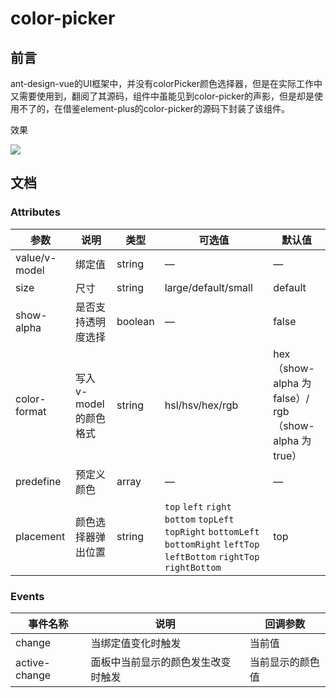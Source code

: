 # color-picker

## 前言

ant-design-vue的UI框架中，并没有colorPicker颜色选择器，但是在实际工作中又需要使用到，翻阅了其源码，组件中虽能见到color-picker的声影，但是却是使用不了的，在借鉴element-plus的color-picker的源码下封装了该组件。

效果

![](http://cloud-fae.oss-cn-shenzhen.aliyuncs.com/cyz_admin/color-picker.png)

## 文档

### Attributes

| 参数          | 说明                  | 类型    | 可选值                                                       | 默认值                                                |
| ------------- | --------------------- | ------- | ------------------------------------------------------------ | ----------------------------------------------------- |
| value/v-model | 绑定值                | string  | —                                                            | —                                                     |
| size          | 尺寸                  | string  | large/default/small                                          | default                                               |
| show-alpha    | 是否支持透明度选择    | boolean | —                                                            | false                                                 |
| color-format  | 写入v-model的颜色格式 | string  | hsl/hsv/hex/rgb                                              | hex（show-alpha 为 false）/ rgb（show-alpha 为 true） |
| predefine     | 预定义颜色            | array   | —                                                            | —                                                     |
| placement     | 颜色选择器弹出位置    | string  | `top` `left` `right` `bottom` `topLeft` `topRight` `bottomLeft` `bottomRight` `leftTop` `leftBottom` `rightTop` `rightBottom` | top                                                   |

### Events

| 事件名称      | 说明                               | 回调参数         |
| ------------- | ---------------------------------- | ---------------- |
| change        | 当绑定值变化时触发                 | 当前值           |
| active-change | 面板中当前显示的颜色发生改变时触发 | 当前显示的颜色值 |

